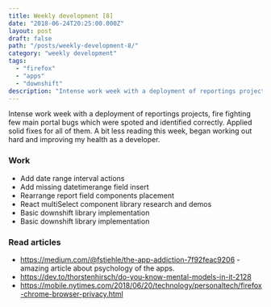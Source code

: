 ```yaml
---
title: Weekly development [8] 
date: "2018-06-24T20:25:00.000Z"
layout: post
draft: false
path: "/posts/weekly-development-8/"
category: "weekly development"
tags:
  - "firefox"
  - "apps"
  - "downshift"
description: "Intense work week with a deployment of reportings projects, fire fighting few main portal bugs which were spoted and identified correctly. Applied solid fixes for all of them. A bit less reading this week, began working out hard and improving my health as a developer."
---
```


Intense work week with a deployment of reportings projects, fire fighting few main portal bugs which were spoted and identified correctly. Applied solid fixes for all of them. A bit less reading this week, began working out hard and improving my health as a developer.

### Work 
* Add date range interval actions  
* Add missing datetimerange field insert
* Rearrange report field components placement  
* React multiSelect component library research and demos
* Basic downshift library implementation
* Basic downshift library implementation

### Read articles
* https://medium.com/@fstiehle/the-app-addiction-7f92feac9206 - amazing article about psychology of the apps.
* https://dev.to/thorstenhirsch/do-you-know-mental-models-in-it-2128
* https://mobile.nytimes.com/2018/06/20/technology/personaltech/firefox-chrome-browser-privacy.html
